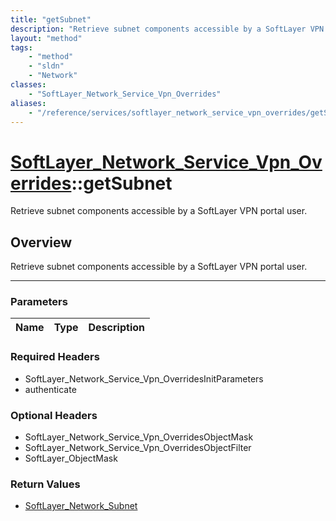 ```yaml
---
title: "getSubnet"
description: "Retrieve subnet components accessible by a SoftLayer VPN portal user."
layout: "method"
tags:
    - "method"
    - "sldn"
    - "Network"
classes:
    - "SoftLayer_Network_Service_Vpn_Overrides"
aliases:
    - "/reference/services/softlayer_network_service_vpn_overrides/getSubnet"
---
```

# [SoftLayer_Network_Service_Vpn_Overrides](/reference/services/SoftLayer_Network_Service_Vpn_Overrides)::getSubnet


Retrieve subnet components accessible by a SoftLayer VPN portal user.


## Overview 
Retrieve subnet components accessible by a SoftLayer VPN portal user.

-----

### Parameters 
|Name | Type | Description |
| --- | --- | --- |


### Required Headers
* SoftLayer_Network_Service_Vpn_OverridesInitParameters
* authenticate


### Optional Headers
* SoftLayer_Network_Service_Vpn_OverridesObjectMask
* SoftLayer_Network_Service_Vpn_OverridesObjectFilter
* SoftLayer_ObjectMask

### Return Values
* <a href='/reference/datatypes/SoftLayer_Network_Subnet'>SoftLayer_Network_Subnet </a>




